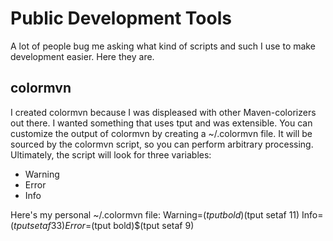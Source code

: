 Public Development Tools
========================
A lot of people bug me asking what kind of scripts and such I use to make development easier.
Here they are.

colormvn
--------
I created colormvn because I was displeased with other Maven-colorizers out there. I wanted something that uses tput and was extensible.
You can customize the output of colormvn by creating a ~/.colormvn file. It will be sourced by the colormvn script, so you can perform arbitrary processing. Ultimately, the script will look for three variables:
 * Warning
 * Error
 * Info

Here's my personal ~/.colormvn file:
    Warning=$(tput bold)$(tput setaf 11)
    Info=$(tput setaf 33)
    Error=$(tput bold)$(tput setaf 9)
